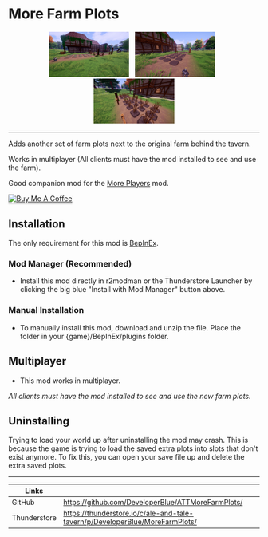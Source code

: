 # More Farm Plots

<p align="center">
  <img alt="Extra farm plots" src="https://raw.githubusercontent.com/DeveloperBlue/ATTMoreFarmPlots/refs/heads/main/previews/1.jpg" width="32%">
  &nbsp;
  <img alt="Extra farm plots (hoe'd and watered)" src="https://raw.githubusercontent.com/DeveloperBlue/ATTMoreFarmPlots/refs/heads/main/previews/2.jpg" width="32%">
  &nbsp;
  <img alt="Extra farm plots (with crops)" src="https://raw.githubusercontent.com/DeveloperBlue/ATTMoreFarmPlots/refs/heads/main/previews/3.jpg" width="32%">
</p>

----

Adds another set of farm plots next to the original farm behind the tavern.

Works in multiplayer (All clients must have the mod installed to see and use the farm).

Good companion mod for the [More Players](https://thunderstore.io/c/ale-and-tale-tavern/p/DeveloperBlue/MorePlayers/) mod.

<p align="left">
    <a href="https://buymeacoffee.com/michaelrooplall" target="_blank"><img src="https://www.buymeacoffee.com/assets/img/custom_images/orange_img.png" alt="Buy Me A Coffee" style="height: 41px !important;width: 174px !important;box-shadow: 0px 3px 2px 0px rgba(190, 190, 190, 0.5) !important;-webkit-box-shadow: 0px 3px 2px 0px rgba(190, 190, 190, 0.5) !important;" ></a>
</p>

## Installation

The only requirement for this mod is [BepInEx](https://thunderstore.io/c/ale-and-tale-tavern/p/BepInEx/BepInExPack/).

### Mod Manager (Recommended)

- Install this mod directly in r2modman or the Thunderstore Launcher by clicking the big blue "Install with Mod Manager" button above.

### Manual Installation

- To manually install this mod, download and unzip the file. Place the folder in your {game}/BepInEx/plugins folder.

## Multiplayer
- This mod works in multiplayer. 

*All clients must have the mod installed to see and use the new farm plots.*

## Uninstalling

Trying to load your world up after uninstalling the mod may crash. This is because the game is trying to load the saved extra plots into slots that don't exist anymore. To fix this, you can open your save file up and delete the extra saved plots.

----

| Links    |  |
| -------- | ------- |
| GitHub  | https://github.com/DeveloperBlue/ATTMoreFarmPlots/ |
| Thunderstore | https://thunderstore.io/c/ale-and-tale-tavern/p/DeveloperBlue/MoreFarmPlots/ |
